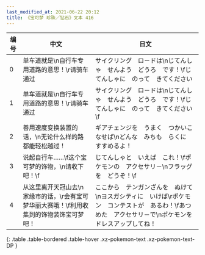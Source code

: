 ```yaml
---
last_modified_at: 2021-06-22 20:12
title: 《宝可梦 珍珠／钻石》文本 416
---
```

| 编号 | 中文 | 日文 |
| ---- | ---- | ---- |
| 0 | 单车道就是\n自行车专用道路的意思！\r请骑车通过 | サイクリング　ロ－ドは\nじてんしゃ　せんよう　どうろ　です！\fじてんしゃに　のって　きてください |
| 1 | 单车道就是\n自行车专用道路的意思！\r请骑车通过 | サイクリング　ロ－ドは\nじてんしゃ　せんよう　どうろ　です！\fじてんしゃに　のって　きてください\f |
| 2 | 善用速度变换装置的话，\n无论什么样的路都能轻松越过！ | ギアチェンジを　うまく　つかいこなせば\nどんな　みちも　らくに　すすめるよ！ |
| 3 | 说起自行车……\f这个宝可梦的饰物，\n请收下吧！\f | じてんしゃと　いえば　これ！\fポケモンの　アクセサリ－\nフラッグを　どうぞ！\f |
| 4 | 从这里离开天冠山去\n家缘市的话，\r会有宝可梦华丽大赛哦！\f利用收集到的饰物装饰宝可梦吧！ | ここから　テンガンざんを　ぬけて\nヨスガシティに　いけば\rポケモン　コンテストが　あるわ！\fあつめた　アクセサリ－で\nポケモンを　ドレスアップしてね！ |
{: .table .table-bordered .table-hover .xz-pokemon-text .xz-pokemon-text-DP }
